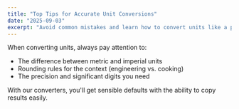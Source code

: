 ```yaml
---
title: "Top Tips for Accurate Unit Conversions"
date: "2025-09-03"
excerpt: "Avoid common mistakes and learn how to convert units like a pro."
---
```


When converting units, always pay attention to:

- The difference between metric and imperial units
- Rounding rules for the context (engineering vs. cooking)
- The precision and significant digits you need

With our converters, you'll get sensible defaults with the ability to copy results easily.